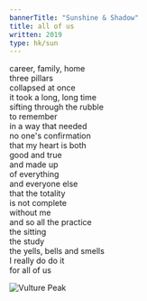 ```yaml
---
bannerTitle: "Sunshine & Shadow" 
title: all of us 
written: 2019
type: hk/sun
---
```


career, family, home  
three pillars  
collapsed at once  
it took a long, long time  
sifting through the rubble  
to remember  
in a way that needed  
no one's confirmation  
that my heart is both  
good and true  
and made up  
of everything  
and everyone else  
that the totality  
is not complete  
without me  
and so all the practice  
the sitting  
the study  
the yells, bells and smells  
I really do do it  
for all of us

![Vulture Peak](/images/pilg1/rajgir.jpg "Rajgir, the Vulture Peak")
